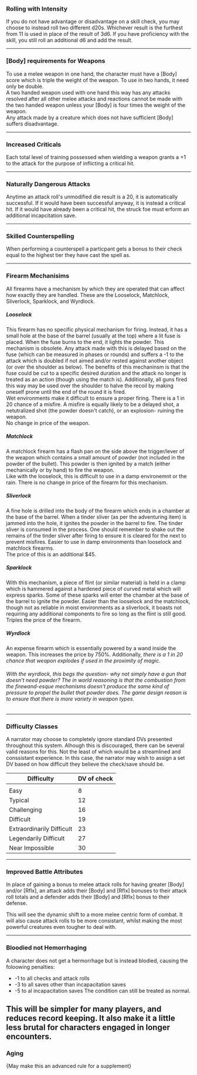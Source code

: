### Rolling with Intensity
If you do not have advantage or disadvantage on a skill check, you may choose to instead roll two different d20s. Whichever result is the furthest from 11 is used in place of the result of 3d6. If you have proficiency with the skill, you still roll an additional d6 and add the result.

-----

### [Body] requirements for Weapons
To use a melee weapon in one hand, the character must have a [Body] score which is triple the weight of the weapon. To use in two hands, it need only be double.  
A two handed weapon used with one hand this way has any attacks resolved after all other melee attacks and reactions cannot be made with the two handed weapon unless your [Body] is four times the weight of the weapon.  
Any attack made by a creature which does not have sufficient [Body] suffers disadvantage.

-----

### Increased Criticals
Each total level of training possessed when wielding a weapon grants a +1 to the attack for the purpose of inflicting a critical hit.

-----

### Naturally Dangerous Attacks
Anytime an attack roll's unmodified die result is a 20, it is automatically successful. If it would have been successful anyway, it is instead a critical hit. If it would have already been a critical hit, the struck foe must erform an additional incapcitation save.

-----

### Skilled Counterspelling
When performing a counterspell a particpant gets a bonus to their check equal to the highest tier they have cast the spell as.

-----

### Firearm Mechanisims
All firearms have a mechanism by which they are operated that can affect how exactly they are handled. These are the Looselock, Matchlock, Sliverlock, Sparklock, and Wyrdlock.

##### Looselock
This firearm has no specific physical mechanism for firing. Instead, it has a small hole at the base of the barrel (usually at the top) where a lit fuse is placed. When the fuse burns to the end, it lights the powder. This mechanism is obsolete. Any attack made with this is delayed based on the fuse (which can be measured in phases or rounds) and suffers a -1 to the attack which is doubled if not aimed and/or rested against another object (or over the shoulder as below). The benefits of this mechaninsm is that the fuse could be cut to a specific desired duration and the attack no longer is treated as an action (though using the match is). Additionally, all guns fired this way may be used over the shoulder to halve the recoil by making oneself prone until the end of the round it is fired.  
Wet environments make it difficult to ensure a proper firing. There is a 1 in 20 chance of a misfire. A misfire is equally likely to be a delayed shot, a netutralized shot (the powder doesn't catch), or an explosion- ruining the weapon.  
No change in price of the weapon.

##### Matchlock
A matchlock firearm has a flash pan on the side above the trigger/lever of the weapon which contains a small amount of powder (not included in the powder of the bullet). This powder is then ignited by a match (either mechanically or by hand) to fire the weapon.  
Like with the looselock, this is difficult to use in a damp environemnt or the rain. There is no change in price of the firearm for this mechanism.

##### Sliverlock
A fine hole is drilled into the body of the firearm which ends in a chamber at the base of the barrel. When a tinder sliver (as per the adventuring item) is jammed into the hole, it ignites the powder in the barrel to fire. The tinder sliver is consumed in the process. One should remember to shake out the remains of the tinder sliver after firing to ensure it is cleared for the next to prevent misfires. Easier to use in damp environments than looselock and matchlock firearms.  
The price of this is an additional $45.

##### Sparklock
With this mechanism, a piece of flint (or similar material) is held in a clamp which is hammered against a hardened piece of curved metal which will express sparks. Some of these sparks will enter the chamber at the base of the barrel to ignite the powder. Easier than the looselock and the matchlock, though not as reliable in moist environments as a sliverlock, it boasts not requiring any additional components to fire so long as the flint is still good.  
Triples the price of the firearm.

##### Wyrdlock
An expense firearm which is essentially powered by a wand inside the weapon. This increases the price by 750%. Additionally, _there is a 1 in 20 chance that weapon explodes if used in the proximity of magic_.

###### With the wyrdlock, this begs the question- why not simply have a gun that doesn't need powder? The in world reasoning is that the combustion from the firewand-esque mechanisms doesn't produce the same kind of pressure to propel the bullet that powder does. The game design reason is to ensure that there is more variety in weapon types.

-----

### Difficulty Classes
A narrator may choose to completely ignore standard DVs presented throughout this system. Alhough this is discouraged, there can be several valid reasons for this. Not the least of which would be a streamlined and conssistant experience. In this case, the narrator may wish to assign a set DV based on how difficult they believe the check/save should be.

| Difficulty | DV of check |
|------------|-------------|
| | |
| Easy       |     8       |
| Typical  | 12 |
| Challenging | 16 |
| Difficult | 19 |
| Extraordinarily Difficult | 23 |
| Legendarily Difficult | 27 |
| Near Impossible |    30  |

-----
### Improved Battle Attributes
In place of gaining a bonus to melee attack rolls for having greater [Body] and/or [Rflx], an attack adds their [Body] and [Rflx] bonuses to their attack roll totals and a defender adds their [Body] and [Rflx] bonus to their defense.

This will see the dynamic shift to a more melee centric form of combat. It will also cause attack rolls to be more consistant, whilst making the most powerful creatures even tougher to deal with.

-----
### Bloodied not Hemorrhaging
A character does not get a hermorrhage but is instead blodied, causing the foloowing penalties:
 * -1 to all checks and attack rolls
 * -3 to all saves other than incapacitation saves
 * -5 to al incapacitation saves
The condition can still be treated as normal.

This will be simpler for many players, and reduces record keeping. It also make it a little less brutal for characters engaged in longer encounters.
-----
### Aging
{May make this an advanced rule for a supplement}
